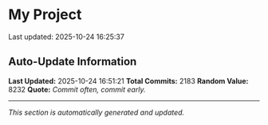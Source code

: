 # My Project


Last updated: 2025-10-24 16:25:37














































































































































































































































































































































































































































































































































































































































































































































































































































































































































































































































































































































































































































































































































































































































































































































































































































































































































































































































































































































































































































































































































































































































































































































































































































































































































































































































































## Auto-Update Information

**Last Updated:** 2025-10-24 16:51:21
**Total Commits:** 2183
**Random Value:** 8232
**Quote:** _Commit often, commit early._

---
_This section is automatically generated and updated._